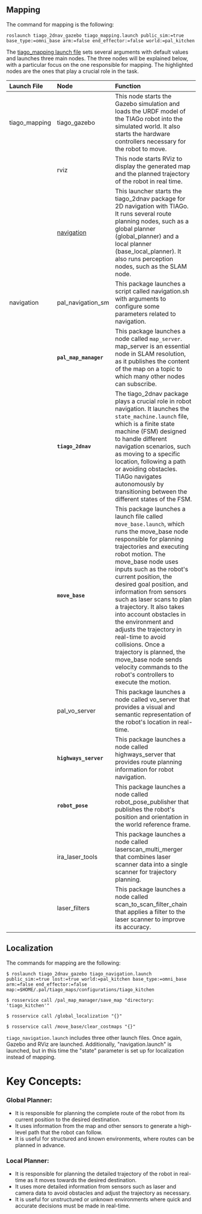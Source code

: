 
## Mapping
The command for mapping is the following:

```
roslaunch tiago_2dnav_gazebo tiago_mapping.launch public_sim:=true base_type:=omni_base arm:=false end_effector:=false world:=pal_kitchen
```

The [tiago_mapping launch file](https://github.com/crisarenas/Mapping-Holonomic/blob/main/src/tiago_mapping.launch) sets several arguments with default values and launches three main nodes. The three nodes will be explained below, with a particular focus on the one responsible for mapping. The highlighted nodes are the ones that play a crucial role in the task.



| Launch File   |      Node      |   Function   |
|:------------- |:---------------|:-------------|
| tiago_mapping |tiago_gazebo| This node starts the Gazebo simulation and loads the URDF model of the TIAGo robot into the simulated world. It also starts the hardware controllers necessary for the robot to move.     |
|   | rviz     | This node starts RViz to display the generated map and the planned trajectory of the robot in real time.|
|   |[navigation](https://github.com/crisarenas/Mapping-Holonomic/blob/main/src/navigation.launch)| This launcher starts the tiago_2dnav package for 2D navigation with TIAGo. It runs several route planning nodes, such as a global planner (global_planner) and a local planner (base_local_planner). It also runs perception nodes, such as the SLAM node.|
| navigation       | pal_navigation_sm |   This package launches a script called navigation.sh with arguments to configure some parameters related to navigation.     |
|        | **``pal_map_manager``** |  This package launches a node called `map_server`. map_server is an essential node in SLAM resolution, as it publishes the content of the map on a topic to which many other nodes can subscribe.|
|        |**`tiago_2dnav`**|The tiago_2dnav package plays a crucial role in robot navigation. It launches the`` state_machine.launch`` file, which is a finite state machine (FSM) designed to handle different navigation scenarios, such as moving to a specific location, following a path or avoiding obstacles. TIAGo navigates autonomously by transitioning between the different states of the FSM.|
|        |**``move_base``**|This package launches a launch file called ``move_base.launch``, which runs the move_base node responsible for planning trajectories and executing robot motion. The move_base node uses inputs such as the robot's current position, the desired goal position, and information from sensors such as laser scans to plan a trajectory. It also takes into account obstacles in the environment and adjusts the trajectory in real-time to avoid collisions. Once a trajectory is planned, the move_base node sends velocity commands to the robot's controllers to execute the motion.|
|        | pal_vo_server |This package launches a node called vo_server that provides a visual and semantic representation of the robot's location in real-time.|
|        |**``highways_server``**|This package launches a node called highways_server that provides route planning information for robot navigation.|
|        | **``robot_pose``**| This package launches a node called robot_pose_publisher that publishes the robot's position and orientation in the world reference frame.|
|        | ira_laser_tools|This package launches a node called laserscan_multi_merger that combines laser scanner data into a single scanner for trajectory planning.|
|        | laser_filters|This package launches a node called scan_to_scan_filter_chain that applies a filter to the laser scanner to improve its accuracy.|




## Localization
The commands for mapping are the following:

```
$ roslaunch tiago_2dnav_gazebo tiago_navigation.launch public_sim:=true lost:=true world:=pal_kitchen base_type:=omni_base arm:=false end_effector:=false map:=$HOME/.pal/tiago_maps/configurations/tiago_kitchen

$ rosservice call /pal_map_manager/save_map "directory: 'tiago_kitchen'"

$ rosservice call /global_localization "{}"

$ rosservice call /move_base/clear_costmaps "{}"
```

``tiago_navigation.launch`` includes three other launch files. Once again, Gazebo and RViz are launched. Additionally, "navigation.launch" is launched, but in this time the "state" parameter is set up for localization instead of mapping.

# Key Concepts:

### Global Planner:
* It is responsible for planning the complete route of the robot from its current position to the desired destination.
* It uses information from the map and other sensors to generate a high-level path that the robot can follow.
* It is useful for structured and known environments, where routes can be planned in advance.

### Local Planner:
* It is responsible for planning the detailed trajectory of the robot in real-time as it moves towards the desired destination.
* It uses more detailed information from sensors such as laser and camera data to avoid obstacles and adjust the trajectory as necessary.
* It is useful for unstructured or unknown environments where quick and accurate decisions must be made in real-time.